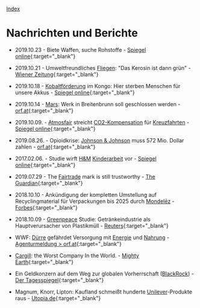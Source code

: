 [Index](index.html)   

# Nachrichten und Berichte

* 2019.10.23 - Biete Waffen, suche Rohstoffe - [Spiegel online](https://www.spiegel.de/politik/ausland/wladimir-putin-und-der-afrika-gipfel-in-sotschi-biete-waffen-suche-rohstoffe-a-1292763.html){:target="_blank"}   

* 2019.10.21 - Umweltfreundliches [Fliegen](../thema/flugverkehr.html): "Das Kerosin ist dann grün" - [Wiener Zeitung](https://www.wienerzeitung.at/nachrichten/wirtschaft/international/2034689-Umweltfreundliches-Fliegen-Das-Kerosin-ist-dann-gruen.html){:target="_blank"}   

* 2019.10.18 - [Kobaltförderung](../thema/kobaltgewinnung.html) im Kongo: Hier sterben Menschen für unsere Akkus - [Spiegel online](https://www.spiegel.de/wissenschaft/mensch/kobalt-aus-dem-kongo-hier-sterben-menschen-fuer-unsere-e-autos-a-1291533.html){:target="_blank"}   

* 2019.10.14 - [Mars](../konzerne/mars_inc.html): Werk in Breitenbrunn soll geschlossen werden - [orf.at](https://burgenland.orf.at/stories/3017206){:target="_blank"}   

* 2019.10.09. - [Atmosfair](organisationen/atmosfair.html) streicht [CO2-Kompensation](thema/co2_kompensation.html) für [Kreuzfahrten](thema/tourismus.html) - [Spiegel online](https://www.spiegel.de/reise/aktuell/atmosfair-streicht-co2-kompensation-fuer-kreuzfahrten-a-1290671.html){:target="_blank"}   

* 2019.08.26. - Opioidkrise: [Johnson & Johnson](/konzerne/johnson&johnson.html) muss 572 Mio. Dollar zahlen - [orf.at](https://orf.at/#/stories/3135037/){:target="_blank"}   

* 2017.02.06. - Studie wirft [H&M](konzerne/h&m.html) [Kinderarbeit](probleme/kinderarbeit.html) vor - [Spiegel online](
https://www.spiegel.de/wirtschaft/service/h-m-primark-takko-studie-wirft-modeketten-kinderarbeit-in-burma-vor-a-1133370.html){:target="_blank"}   

* 2019.07.29 - The [Fairtrade](/organisationen/fairtrade_labelling_organizations_international.html) mark is still trustworthy - [The Guardian](https://www.theguardian.com/global-development/2019/jul/29/the-fairtrade-mark-is-still-trustworthy){:target="_blank"}   

* 2018.10.10 - Ankündigung der kompletten Umstellung auf Recyclingmaterial für Verpackungen bis 2025 durch [Mondelēz](/konzerne/mondelez_international.html) - [Forbes](https://www.forbes.com/sites/joannafantozzi/2018/10/10/oreo-and-cadbury-parent-company-mondelez-is-going-green/#7504553d29ac){:target="_blank"}   

* 2018.10.09 - [Greenpeace](/organisationen/greenpeace.html) Studie: Getränkeindustrie als Hauptverursacher von Plastikmüll - [Reuters](https://www.reuters.com/article/us-coca-cola-plastic/coke-pepsi-nestle-top-makers-of-plastic-waste-greenpeace-idUSKCN1MJ1FM){:target="_blank"}   

* WWF: [Dürre](thema/duerre.html) gefährdet Versorgung mit [Energie](thema/energieversorgung.html) und [Nahrung](thema/lebensmittelversorgung.html) - [Agenturmeldung > orf.at](https://orf.at/#/stories/3134567/){:target="_blank"}   

* [Cargill](konzerne/cargill.html): the Worst Company In the World. - [Mighty Earth](http://www.mightyearth.org/wp-content/uploads/Mighty-Earth-Report-Cargill-The-Worst-Company-in-the-World-July-2019.pdf){:target="_blank"}   

* Ein Geldkonzern auf dem Weg zur globalen Vorherrschaft ([BlackRock](/konzerne/blackrock.html)) - [Der Tagesspiegel](https://www.tagesspiegel.de/gesellschaft/blackrock-ein-geldkonzern-auf-dem-weg-zur-globalen-vorherrschaft/21246966.html){:target="_blank"}   

* Magnum, Knorr, Lipton: Kaufland schmeißt hunderte [Unilever](/konzerne/Unilever.html)-Produkte raus - [Utopia.de](https://utopia.de/magnum-knorr-lipton-kaufland-unilever-104035){:target="_blank"}   
